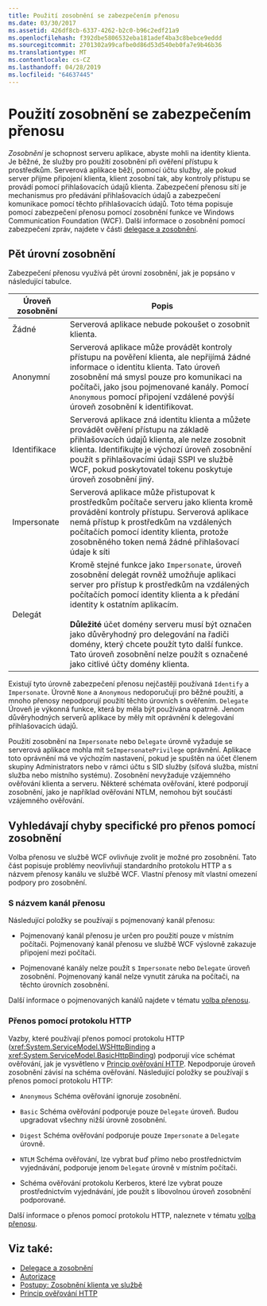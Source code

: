 ```yaml
---
title: Použití zosobnění se zabezpečením přenosu
ms.date: 03/30/2017
ms.assetid: 426df8cb-6337-4262-b2c0-b96c2edf21a9
ms.openlocfilehash: f392dbe5806532eba181adef4ba3c8bebce9eddd
ms.sourcegitcommit: 2701302a99cafbe0d86d53d540eb0fa7e9b46b36
ms.translationtype: MT
ms.contentlocale: cs-CZ
ms.lasthandoff: 04/28/2019
ms.locfileid: "64637445"
---
```

# <a name="using-impersonation-with-transport-security"></a>Použití zosobnění se zabezpečením přenosu
*Zosobnění* je schopnost serveru aplikace, abyste mohli na identity klienta. Je běžné, že služby pro použití zosobnění při ověření přístupu k prostředkům. Serverová aplikace běží, pomocí účtu služby, ale pokud server přijme připojení klienta, klient zosobní tak, aby kontroly přístupu se provádí pomocí přihlašovacích údajů klienta. Zabezpečení přenosu sítí je mechanismus pro předávání přihlašovacích údajů a zabezpečení komunikace pomocí těchto přihlašovacích údajů. Toto téma popisuje pomocí zabezpečení přenosu pomocí zosobnění funkce ve Windows Communication Foundation (WCF). Další informace o zosobnění pomocí zabezpečení zpráv, najdete v části [delegace a zosobnění](../../../../docs/framework/wcf/feature-details/delegation-and-impersonation-with-wcf.md).  
  
## <a name="five-impersonation-levels"></a>Pět úrovní zosobnění  
 Zabezpečení přenosu využívá pět úrovní zosobnění, jak je popsáno v následující tabulce.  
  
|Úroveň zosobnění|Popis|  
|-------------------------|-----------------|  
|Žádné|Serverová aplikace nebude pokoušet o zosobnit klienta.|  
|Anonymní|Serverová aplikace může provádět kontroly přístupu na pověření klienta, ale nepřijímá žádné informace o identitu klienta. Tato úroveň zosobnění má smysl pouze pro komunikaci na počítači, jako jsou pojmenované kanály. Pomocí `Anonymous` pomocí připojení vzdálené povýší úroveň zosobnění k identifikovat.|  
|Identifikace|Serverová aplikace zná identitu klienta a můžete provádět ověření přístupu na základě přihlašovacích údajů klienta, ale nelze zosobnit klienta. Identifikujte je výchozí úroveň zosobnění použít s přihlašovacími údaji SSPI ve službě WCF, pokud poskytovatel tokenu poskytuje úroveň zosobnění jiný.|  
|Impersonate|Serverová aplikace může přistupovat k prostředkům počítače serveru jako klienta kromě provádění kontroly přístupu. Serverová aplikace nemá přístup k prostředkům na vzdálených počítačích pomocí identity klienta, protože zosobněného token nemá žádné přihlašovací údaje k síti|  
|Delegát|Kromě stejné funkce jako `Impersonate`, úroveň zosobnění delegát rovněž umožňuje aplikaci server pro přístup k prostředkům na vzdálených počítačích pomocí identity klienta a k předání identity k ostatním aplikacím.<br /><br /> **Důležité** účet domény serveru musí být označen jako důvěryhodný pro delegování na řadiči domény, který chcete použít tyto další funkce. Tato úroveň zosobnění nelze použít s označené jako citlivé účty domény klienta.|  
  
 Existují tyto úrovně zabezpečení přenosu nejčastěji používaná `Identify` a `Impersonate`. Úrovně `None` a `Anonymous` nedoporučují pro běžné použití, a mnoho přenosy nepodporují použití těchto úrovních s ověřením. `Delegate` Úroveň je výkonná funkce, která by měla být používána opatrně. Jenom důvěryhodných serverů aplikace by měly mít oprávnění k delegování přihlašovacích údajů.  
  
 Použití zosobnění na `Impersonate` nebo `Delegate` úrovně vyžaduje se serverová aplikace mohla mít `SeImpersonatePrivilege` oprávnění. Aplikace toto oprávnění má ve výchozím nastavení, pokud je spuštěn na účet členem skupiny Administrators nebo v rámci účtu s SID služby (síťová služba, místní služba nebo místního systému). Zosobnění nevyžaduje vzájemného ověřování klienta a serveru. Některé schémata ověřování, které podporují zosobnění, jako je například ověřování NTLM, nemohou být součástí vzájemného ověřování.  
  
## <a name="transport-specific-issues-with-impersonation"></a>Vyhledávají chyby specifické pro přenos pomocí zosobnění  
 Volba přenosu ve službě WCF ovlivňuje zvolit je možné pro zosobnění. Tato část popisuje problémy neovlivňují standardního protokolu HTTP a s názvem přenosy kanálu ve službě WCF. Vlastní přenosy mít vlastní omezení podpory pro zosobnění.  
  
### <a name="named-pipe-transport"></a>S názvem kanál přenosu  
 Následující položky se používají s pojmenovaný kanál přenosu:  
  
- Pojmenovaný kanál přenosu je určen pro použití pouze v místním počítači. Pojmenovaný kanál přenosu ve službě WCF výslovně zakazuje připojení mezi počítači.  
  
- Pojmenované kanály nelze použít s `Impersonate` nebo `Delegate` úroveň zosobnění. Pojmenovaný kanál nelze vynutit záruka na počítači, na těchto úrovních zosobnění.  
  
 Další informace o pojmenovaných kanálů najdete v tématu [volba přenosu](../../../../docs/framework/wcf/feature-details/choosing-a-transport.md).  
  
### <a name="http-transport"></a>Přenos pomocí protokolu HTTP  
 Vazby, které používají přenos pomocí protokolu HTTP (<xref:System.ServiceModel.WSHttpBinding> a <xref:System.ServiceModel.BasicHttpBinding>) podporují více schémat ověřování, jak je vysvětleno v [Princip ověřování HTTP](../../../../docs/framework/wcf/feature-details/understanding-http-authentication.md). Nepodporuje úroveň zosobnění závisí na schéma ověřování. Následující položky se používají s přenos pomocí protokolu HTTP:  
  
- `Anonymous` Schéma ověřování ignoruje zosobnění.  
  
- `Basic` Schéma ověřování podporuje pouze `Delegate` úroveň. Budou upgradovat všechny nižší úrovně zosobnění.  
  
- `Digest` Schéma ověřování podporuje pouze `Impersonate` a `Delegate` úrovně.  
  
- `NTLM` Schéma ověřování, lze vybrat buď přímo nebo prostřednictvím vyjednávání, podporuje jenom `Delegate` úrovně v místním počítači.  
  
- Schéma ověřování protokolu Kerberos, které lze vybrat pouze prostřednictvím vyjednávání, jde použít s libovolnou úroveň zosobnění podporované.  
  
 Další informace o přenos pomocí protokolu HTTP, naleznete v tématu [volba přenosu](../../../../docs/framework/wcf/feature-details/choosing-a-transport.md).  
  
## <a name="see-also"></a>Viz také:

- [Delegace a zosobnění](../../../../docs/framework/wcf/feature-details/delegation-and-impersonation-with-wcf.md)
- [Autorizace](../../../../docs/framework/wcf/feature-details/authorization-in-wcf.md)
- [Postupy: Zosobnění klienta ve službě](../../../../docs/framework/wcf/how-to-impersonate-a-client-on-a-service.md)
- [Princip ověřování HTTP](../../../../docs/framework/wcf/feature-details/understanding-http-authentication.md)
